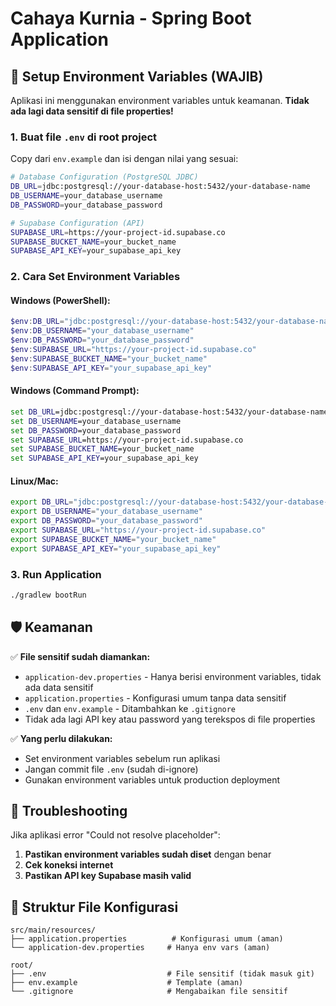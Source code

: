 # Cahaya Kurnia - Spring Boot Application

## 🔐 Setup Environment Variables (WAJIB)

Aplikasi ini menggunakan environment variables untuk keamanan. **Tidak ada lagi data sensitif di file properties!**

### 1. Buat file `.env` di root project

Copy dari `env.example` dan isi dengan nilai yang sesuai:

```bash
# Database Configuration (PostgreSQL JDBC)
DB_URL=jdbc:postgresql://your-database-host:5432/your-database-name
DB_USERNAME=your_database_username
DB_PASSWORD=your_database_password

# Supabase Configuration (API)
SUPABASE_URL=https://your-project-id.supabase.co
SUPABASE_BUCKET_NAME=your_bucket_name
SUPABASE_API_KEY=your_supabase_api_key
```

### 2. Cara Set Environment Variables

#### Windows (PowerShell):
```powershell
$env:DB_URL="jdbc:postgresql://your-database-host:5432/your-database-name"
$env:DB_USERNAME="your_database_username"
$env:DB_PASSWORD="your_database_password"
$env:SUPABASE_URL="https://your-project-id.supabase.co"
$env:SUPABASE_BUCKET_NAME="your_bucket_name"
$env:SUPABASE_API_KEY="your_supabase_api_key"
```

#### Windows (Command Prompt):
```cmd
set DB_URL=jdbc:postgresql://your-database-host:5432/your-database-name
set DB_USERNAME=your_database_username
set DB_PASSWORD=your_database_password
set SUPABASE_URL=https://your-project-id.supabase.co
set SUPABASE_BUCKET_NAME=your_bucket_name
set SUPABASE_API_KEY=your_supabase_api_key
```

#### Linux/Mac:
```bash
export DB_URL="jdbc:postgresql://your-database-host:5432/your-database-name"
export DB_USERNAME="your_database_username"
export DB_PASSWORD="your_database_password"
export SUPABASE_URL="https://your-project-id.supabase.co"
export SUPABASE_BUCKET_NAME="your_bucket_name"
export SUPABASE_API_KEY="your_supabase_api_key"
```

### 3. Run Application

```bash
./gradlew bootRun
```

## 🛡️ Keamanan

✅ **File sensitif sudah diamankan:**
- `application-dev.properties` - Hanya berisi environment variables, tidak ada data sensitif
- `application.properties` - Konfigurasi umum tanpa data sensitif
- `.env` dan `env.example` - Ditambahkan ke `.gitignore`
- Tidak ada lagi API key atau password yang terekspos di file properties

✅ **Yang perlu dilakukan:**
- Set environment variables sebelum run aplikasi
- Jangan commit file `.env` (sudah di-ignore)
- Gunakan environment variables untuk production deployment

## 🚨 Troubleshooting

Jika aplikasi error "Could not resolve placeholder":
1. **Pastikan environment variables sudah diset** dengan benar
2. **Cek koneksi internet**
3. **Pastikan API key Supabase masih valid**

## 📁 Struktur File Konfigurasi

```
src/main/resources/
├── application.properties          # Konfigurasi umum (aman)
└── application-dev.properties     # Hanya env vars (aman)

root/
├── .env                           # File sensitif (tidak masuk git)
├── env.example                    # Template (aman)
└── .gitignore                     # Mengabaikan file sensitif
```
